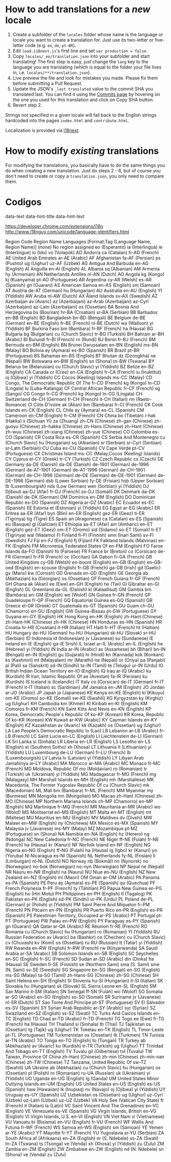 # How to add translations for a *new* locale

1. Create a subfolder of the `locales` folder whose name is the language or locale you want to
   create a translation for. Just use its two-letter or five-letter code (e.g. `en`, `de`, `pt-BR`).
2. Edit `load.i18next.js`'s first line and set `var production = false`.
3. Copy `locales/_en/translation.json` into your subfolder and start translating! The first step is
   easy, just change the `lang` key to the language you are translating (which is equal to the
   folder your file lives in, i.e. `locales/**/translation.json`).
4. Live preview the file and look for mistakes you made. Please fix them before submitting a
   Pull Request.
5. Update the JSON's `_last.translated` value to the commit SHA you translated last. You can
   find it using the [Commits page](https://github.com/adobe/brackets.io/commits/gh-pages)
   by hovering on the one you used for this translation and click on Copy SHA button.
6. Revert step 2.

Strings not specified in a given locale will fall back to the English strings hardcoded into
the pages `index.html` and `contribute.html`.

Localization is provided via [i18next](http://i18next.github.io/i18next/index.html).

# How to modify *existing* translations

For modifying the translations, you basically have to do the same things you do when creating
a new translation. Just do steps 2 - 6, but of course you don't need to create or copy a
`translation.json`, you only need to compare them.


# Codigos

data-text
data-hint-title
data-hint-text



https://developer.chrome.com/extensions/i18n
http://www.i18nguy.com/unicode/language-identifiers.html

Region
Code	Region Name	Languages
[Format:Tag (Language Name, Region Name)]
(none)	No region assigned	eo (Esperanto) ia (Interlingua) ie (Interlingue) io (Ido) vo (Volapük)
AD	Andorra	ca (Catalan) fr-AD (French)
AE	United Arab Emirates	ar-AE (Arabic)
AF	Afghanistan	fa-AF (Persian) ps (Pushto) ug (Uighur) uz-AF (Uzbek)
AG	Antigua And Barbuda	en-AG (English)
AI	Anguilla	en-AI (English)
AL	Albania	sq (Albanian)
AM	Armenia	hy (Armenian)
AN	Netherlands Antilles	nl-AN (Dutch)
AO	Angola	kg (Kongo) kj (Kuanyama) pt-AO (Portuguese)
AR	Argentina	cy-AR (Welsh) es-AR (Spanish) gn (Guarani)
AS	American Samoa	en-AS (English) sm (Samoan)
AT	Austria	de-AT (German) hu (Hungarian)
AU	Australia	en-AU (English) YI (Yiddish)
AW	Aruba	nl-AW (Dutch)
AX	Åland Islands	sv-AX (Swedish)
AZ	Azerbaijan	av (Avaric) az (Azerbaijani) az-Arab (Azerbaijani) az-Cyrl (Azerbaijani) az-Latn (Azerbaijani) os (Ossetian)
BA	Bosnia And Herzegovina	bs (Bosnian) hr-BA (Croatian) sr-BA (Serbian)
BB	Barbados	en-BB (English)
BD	Bangladesh	bn-BD (Bengali)
BE	Belgium	de-BE (German) en-BE (English) fr-BE (French) nl-BE (Dutch) wa (Walloon) yi (Yiddish)
BF	Burkina Faso	bm (Bambara) fr-BF (French) ha (Hausa)
BG	Bulgaria	bg (Bulgarian) cu (Church Slavic) tr-BG (Turkish)
BH	Bahrain	ar-BH (Arabic)
BI	Burundi	fr-BI (French) rn (Rundi)
BJ	Benin	fr-BJ (French)
BM	Bermuda	en-BM (English)
BN	Brunei Darussalam	en-BN (English) ms-BN (Malay)
BO	Bolivia	ay (Aymara) es-BO (Spanish)
BR	Brazil	pt-BR (Portuguese)
BS	Bahamas	en-BS (English)
BT	Bhutan	dz (Dzongkha) ne (Nepali)
BW	Botswana	en-BW (English) sn (Shona) tn-BW (Tswana)
BY	Belarus	be (Belarusian) cu (Church Slavic) yi (Yiddish)
BZ	Belize	en-BZ (English)
CA	Canada	cr (Cree) en-CA (English) fr-CA (French) iu (Inuktitut) oj (Ojibwa) yi (Yiddish)
CC	Cocos (Keeling) Islands	ms-CC (Malay)
CD	Congo, The Democratic Republic Of The	fr-CD (French) kg (Kongo) ln-CD (Lingala) lu (Luba-Katanga)
CF	Central African Republic	fr-CF (French) sg (Sango)
CG	Congo	fr-CG (French) kg (Kongo) ln-CG (Lingala)
CH	Switzerland	de-CH (German) fr-CH (French) it-CH (Italian) rm (Raeto-Romance)
CI	Côte D'ivoire	ak (Akan) bm (Bambara) fr-CI (French)
CK	Cook Islands	en-CK (English)
CL	Chile	ay (Aymara) es-CL (Spanish)
CM	Cameroon	en-CM (English) fr-CM (French)
CN	China	bo (Tibetan) i-hak (Hakka) ii (Sichuan Yi) za (Zhuang) zh-CN (Chinese) zh-gan (Chinese) zh-guoyu (Chinese) zh-hakka (Chinese) zh-Hans (Chinese) zh-Hant (Chinese) zh-wuu (Chinese) zh-xiang (Chinese) zh-yue (Chinese)
CO	Colombia	es-CO (Spanish)
CR	Costa Rica	es-CR (Spanish)
CS	Serbia And Montenegro	cu (Church Slavic) hu (Hungarian) sq (Albanian) sr (Serbian) sr-Cyrl (Serbian) sr-Latn (Serbian)
CU	Cuba	es-CU (Spanish)
CV	Cape Verde	pt-CV (Portuguese)
CX	Christmas Island	ms-CC (Malay,Cocos (Keeling) Islands)
CY	Cyprus	el-CY (Greek) tr-CY (Turkish)
CZ	Czech Republic	cs (Czech)
DE	Germany	da-DE (Danish) da-DE (Danish) de-1901 (German) de-1996 (German) de-AT-1901 (German) de-AT-1996 (German) de-CH-1901 (German) de-CH-1996 (German) de-DE (German) de-DE-1901 (German) de-DE-1996 (German) dsb (Lower Sorbian) fy-DE (Frisian) hsb (Upper Sorbian) lb (Luxembourgish) nds (Low German) wen (Sorbian) yi (Yiddish)
DJ	Djibouti	aa-DJ (Afar) fr-DJ (French) so-DJ (Somali)
DK	Denmark	da-DK (Danish) de-DK (German)
DM	Dominica	en-DM (English)
DO	Dominican Republic	es-DO (Spanish)
DZ	Algeria	ar-DZ (Arabic)
EC	Ecuador	es-EC (Spanish)
EE	Estonia	et (Estonian) yi (Yiddish)
EG	Egypt	ar-EG (Arabic)
ER	Eritrea	aa-ER (Afar) byn (Blin) en-ER (English) gez-ER (Geez) ti-ER (Tigrinya) tig (Tigre)
ES	Spain	an (Aragonese) ca (Catalan) es-ES (Spanish) eu (Basque) gl (Galician)
ET	Ethiopia	aa-ET (Afar) am (Amharic) en-ET (English) gez-ET (Geez) om-ET (Oromo) sid (Sidamo) so-ET (Somali) ti-ET (Tigrinya) wal (Walamo)
FI	Finland	fi-FI (Finnish) smn (Inari Sami) sv-FI (Swedish)
FJ	Fiji	en-FJ (English) fj (Fijian)
FK	Falkland Islands (Malvinas)	en-FK (English)
FM	Micronesia, Federated States Of	en-FM (English)
FO	Faroe Islands	da-FO (Danish) fo (Faroese)
FR	France	br (Breton) co (Corsican) de-FR (German) fr-FR (French) oc (Occitan)
GA	Gabon	fr-GA (French)
GB	United Kingdom	cy-GB (Welsh) en-boont (English) en-GB (English) en-GB-oed (English) en-scouse (English) fr-GB (French) ga-GB (Irish) gd (Gaelic) gv (Manx) kw (Cornish)
GD	Grenada	en-GD (English)
GE	Georgia	ab (Abkhazian) ka (Georgian) os (Ossetian)
GF	French Guiana	fr-GF (French)
GH	Ghana	ak (Akan) ee (Ewe) en-GH (English) tw (Twi)
GI	Gibraltar	en-GI (English)
GL	Greenland	da-GL (Danish) kl (Kalaallisut)
GM	Gambia	bm (Bambara) en-GM (English) wo (Wolof)
GN	Guinea	fr-GN (French)
GP	Guadeloupe	fr-GP (French)
GQ	Equatorial Guinea	es-GQ (Spanish)
GR	Greece	el-GR (Greek)
GT	Guatemala	es-GT (Spanish)
GU	Guam	ch-GU (Chamorro) en-GU (English)
GW	Guinea-Bissau	pt-GW (Portuguese)
GY	Guyana	en-GY (English)
HK	Hong Kong	en-HK (English) zh-Hant (Chinese) zh-Hant-HK (Chinese) zh-HK (Chinese)
HN	Honduras	es-HN (Spanish)
HR	Croatia	hr-HR (Croatian) it-HR (Italian)
HT	Haiti	fr-HT (French) ht (Haitian)
HU	Hungary	de-HU (German) hu-HU (Hungarian) sk-HU (Slovak) sr-HU (Serbian)
ID	Indonesia	id (Indonesian) jv (Javanese) su (Sundanese)
IE	Ireland	en-IE (English) ga-IE (Irish)
IL	Israel	ar-IL (Arabic) en-IL (English) he (Hebrew) yi (Yiddish)
IN	India	ar-IN (Arabic) as (Assamese) bh (Bihari) bn-IN (Bengali) en-IN (English) gu (Gujarati) hi (Hindi) kn (Kannada) kok (Konkani) ks (Kashmiri) ml (Malayalam) mr (Marathi) ne (Nepali) or (Oriya) pa (Panjabi) pi (Pali) sa (Sanskrit) sd-IN (Sindhi) ta-IN (Tamil) te (Telugu) ur-IN (Urdu)
IO	British Indian Ocean Territory	en-IO (English)
IQ	Iraq	ar-IQ (Arabic) ku (Kurdish)
IR	Iran, Islamic Republic Of	ae (Avestan) fa-IR (Persian) ku (Kurdish)
IS	Iceland	is (Icelandic)
IT	Italy	co (Corsican) de-IT (German) fr-IT (French) it-IT (Italian) sc (Sardinian)
JM	Jamaica	en-JM (English)
JO	Jordan	ar-JO (Arabic)
JP	Japan	ja (Japanese)
KE	Kenya	en-KE (English) ki (Kikuyu) om-KE (Oromo) so-KE (Somali) sw-KE (Swahili)
KG	Kyrgyzstan	ky (Kirghiz) ug (Uighur)
KH	Cambodia	km (Khmer)
KI	Kiribati	en-KI (English)
KM	Comoros	fr-KM (French)
KN	Saint Kitts And Nevis	en-KN (English)
KP	Korea, Democratic People's Republic Of	ko-KP (Korean)
KR	Korea, Republic Of	ko-KR (Korean)
KW	Kuwait	ar-KW (Arabic)
KY	Cayman Islands	en-KY (English)
KZ	Kazakhstan	av (Avaric) kk (Kazakh) os (Ossetian) ug (Uighur)
LA	Lao People's Democratic Republic	lo (Lao)
LB	Lebanon	ar-LB (Arabic) fr-LB (French)
LC	Saint Lucia	en-LC (English)
LI	Liechtenstein	de-LI (German)
LK	Sri Lanka	si (Sinhala)
LR	Liberia	en-LR (English)
LS	Lesotho	en-LS (English) st (Southern Sotho) xh (Xhosa)
LT	Lithuania	lt (Lithuanian) yi (Yiddish)
LU	Luxembourg	de-LU (German) fr-LU (French) lb (Luxembourgish)
LV	Latvia	lv (Latvian) yi (Yiddish)
LY	Libyan Arab Jamahiriya	ar-LY (Arabic)
MA	Morocco	ar-MA (Arabic)
MC	Monaco	fr-MC (French)
MD	Moldova, Republic Of	mo (Moldavian) ro (Romanian) tr (Turkish) uk (Ukrainian) yi (Yiddish)
MG	Madagascar	fr-MG (French) mg (Malagasy)
MH	Marshall Islands	en-MH (English) mh (Marshallese)
MK	Macedonia, The Former Yugoslav Republic Of	cu (Church Slavic) mk (Macedonian)
ML	Mali	bm (Bambara) fr-ML (French)
MM	Myanmar	my (Burmese)
MN	Mongolia	mn (Mongolian)
MO	Macao	zh-Hant (Chinese) zh-MO (Chinese)
MP	Northern Mariana Islands	ch-MP (Chamorro) en-MP (English)
MQ	Martinique	fr-MQ (French)
MR	Mauritania	ar-MR (Arabic) wo (Wolof)
MS	Montserrat	en-MS (English)
MT	Malta	en-MT (English) mt (Maltese)
MU	Mauritius	en-MU (English)
MV	Maldives	dv (Divehi)
MW	Malawi	en-MW (English) ny (Chichewa)
MX	Mexico	es-MX (Spanish)
MY	Malaysia	jv (Javanese) ms-MY (Malay)
MZ	Mozambique	pt-MZ (Portuguese) sn (Shona)
NA	Namibia	en-NA (English) hz (Herero) ng (Ndonga)
NC	New Caledonia	fr-NC (French)
NE	Niger	ff-NE (Fulah) fr-NE (French) ha (Hausa) kr (Kanuri)
NF	Norfolk Island	en-NF (English)
NG	Nigeria	en-NG (English) ff-NG (Fulah) ha (Hausa) ig (Igbo) kr (Kanuri) yo (Yoruba)
NI	Nicaragua	es-NI (Spanish)
NL	Netherlands	fy-NL (Frisian) li (Limburgan) nl-NL (Dutch)
NO	Norway	nb (Bokmål) nn (Nynorsk) no (Norwegian) no-bok (Norwegian) no-nyn (Norwegian)
NP	Nepal	ne (Nepali)
NR	Nauru	en-NR (English) na (Nauru)
NU	Niue	en-NU (English)
NZ	New Zealand	en-NZ (English) mi (Maori)
OM	Oman	ar-OM (Arabic)
PA	Panama	es-PA (Spanish)
PE	Peru	ay (Aymara) es-PE (Spanish) qu (Quechua)
PF	French Polynesia	fr-PF (French) ty (Tahitian)
PG	Papua New Guinea	en-PG (English) ho (Hiri Motu)
PH	Philippines	en-PH (English) tl (Tagalog)
PK	Pakistan	en-PK (English) sd-PK (Sindhi) ur-PK (Urdu)
PL	Poland	de-PL (German) pl (Polish) yi (Yiddish)
PM	Saint Pierre And Miquelon	fr-PM (French)
PN	Pitcairn	en-PN (English)
PR	Puerto Rico	en-PR (English) es-PR (Spanish)
PS	Palestinian Territory, Occupied	ar-PS (Arabic)
PT	Portugal	pt-PT (Portuguese)
PW	Palau	en-PW (English)
PY	Paraguay	es-PY (Spanish) gn (Guarani)
QA	Qatar	ar-QA (Arabic)
RE	Réunion	fr-RE (French)
RO	Romania	cu (Church Slavic) hu (Hungarian) ro (Romanian) YI (Yiddish)
RU	Russian Federation	av (Avaric) ba (Bashkir) ce (Chechen) cu (Church Slavic) cv (Chuvash) kv (Komi) os (Ossetian) ru-RU (Russian) tt (Tatar) yi (Yiddish)
RW	Rwanda	en-RW (English) fr-RW (French) rw (Kinyarwanda)
SA	Saudi Arabia	ar-SA (Arabic)
SB	Solomon Islands	en-SB (English)
SC	Seychelles	en-SC (English) fr-SC (French)
SD	Sudan	ar-SD (Arabic) din (Dinka) ha (Hausa)
SE	Sweden	fi-SE (Finnish) se (Northern Sami) sma (S. Sami) sme (N. Sami) sv-SE (Swedish)
SG	Singapore	bn-SG (Bengali) en-SG (English) ms-SG (Malay) ta-SG (Tamil) zh-Hans-SG (Chinese) zh-SG (Chinese)
SH	Saint Helena	en-SH (English)
SI	Slovenia	hu-SI (Hungarian) it-SI (Italian)
SK	Slovakia	hu (Hungarian) sk (Slovak)
SL	Sierra Leone	en-SL (English)
SM	San Marino	it-SM (Italian)
SN	Senegal	ff-SN (Fulah) wo (Wolof)
SO	Somalia	ar-SO (Arabic) en-SO (English) so-SO (Somali)
SR	Suriname	jv (Javanese) nl-SR (Dutch)
ST	Sao Tome And Principe	pt-ST (Portuguese)
SV	El Salvador	es-SV (Spanish)
SY	Syrian Arab Republic	ar-SY (Arabic) syr (Syriac)
SZ	Swaziland	en-SZ (English) ss-SZ (Swati)
TC	Turks And Caicos Islands	en-TC (English)
TD	Chad	ar-TD (Arabic) fr-TD (French)
TG	Togo	ee (Ewe) fr-TG (French) ha (Hausa)
TH	Thailand	si (Sinhala) th (Thai)
TJ	Tajikistan	os (Ossetian) tg (Tajik) ug (Uighur)
TK	Tokelau	en-TK (English)
TL	Timor-Leste	pt-TL (Portuguese)
TM	Turkmenistan	os (Ossetian) tk (Turkmen)
TN	Tunisia	ar-TN (Arabic)
TO	Tonga	en-TO (English) to (Tongan)
TR	Turkey	ab (Abkhazian) av (Avaric) ku (Kurdish) tr-TR (Turkish) ug (Uighur)
TT	Trinidad And Tobago	en-TT (English)
TV	Tuvalu	gil (Gilbertese) tvl (Tuvalu)
TW	Taiwan, Province Of China	zh-Hant (Chinese) zh-min (Chinese) zh-min-nan (Chinese) zh-TW (Chinese)
TZ	Tanzania, United Republic Of	sw-TZ (Swahili)
UA	Ukraine	ab (Abkhazian) cu (Church Slavic) hu (Hungarian) os (Ossetian) pl (Polish) ro (Romanian) ru-UA (Russian) uk (Ukrainian) yi (Yiddish)
UG	Uganda	en-UG (English) lg (Ganda)
UM	United States Minor Outlying Islands	en-UM (English)
US	United States	en-US (English) es-US (Spanish) haw (Hawaiian) ik (Inupiaq) nv (Navajo) oj (Ojibwa) yi (Yiddish)
UY	Uruguay	es-UY (Spanish)
UZ	Uzbekistan	os (Ossetian) ug (Uighur) uz-Cyrl (Uzbek) uz-Latn (Uzbek) uz-UZ (Uzbek)
VA	Holy See (Vatican City State)	fr (French) it (Italian) la (Latin)
VC	Saint Vincent And The Grenadines	en-VC (English)
VE	Venezuela	es-VE (Spanish)
VG	Virgin Islands, British	en-VG (English)
VI	Virgin Islands, U.S.	en-VI (English)
VN	Viet Nam	vi (Vietnamese)
VU	Vanuatu	bi (Bislama) en-VU (English) fr-VU (French)
WF	Wallis And Futuna	fr-WF (French)
WS	Samoa	en-WS (English) sm (Samoan)
YE	Yemen	ar-YE (Arabic)
YT	Mayotte	fr-YT (French)
YU	Yugoslavia	sr-YU (Serbian)
ZA	South Africa	af (Afrikaans) en-ZA (English) nr (S. Ndebele) ss-ZA (Swati) tn-ZA (Tswana) ts (Tsonga) ve (Venda) xh (Xhosa) yi (Yiddish) zu (Zulu)
ZM	Zambia	en-ZM (English)
ZW	Zimbabwe	en-ZW (English) nd (N. Ndebele) sn (Shona) ve (Venda) zu (Zulu)

